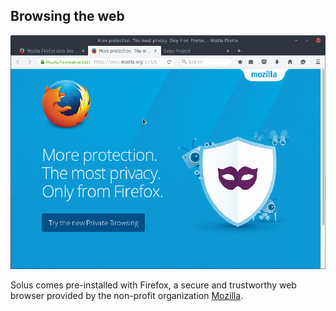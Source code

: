## Browsing the web

![Firefox image](../../images/common-tasks/browsing-the-web.png)

Solus comes pre-installed with Firefox, a secure and trustworthy web browser provided by the non-profit organization [Mozilla](https://www.mozilla.org/en-US/).